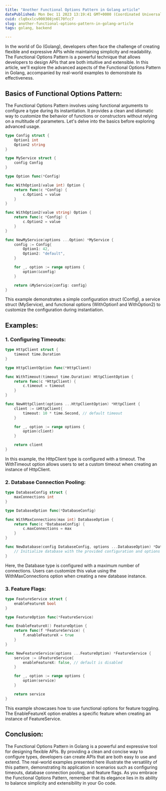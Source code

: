 ```yaml
---
title: "Another Functional Options Pattern in Golang article"
datePublished: Mon Dec 11 2023 13:19:41 GMT+0000 (Coordinated Universal Time)
cuid: clq0xxlcv000308jn6l70fcc7
slug: another-functional-options-pattern-in-golang-article
tags: golang, backend

---
```


In the world of Go (Golang), developers often face the challenge of creating flexible and expressive APIs while maintaining simplicity and readability. The Functional Options Pattern is a powerful technique that allows developers to design APIs that are both intuitive and extensible. In this article, we'll explore the advanced aspects of the Functional Options Pattern in Golang, accompanied by real-world examples to demonstrate its effectiveness.

## Basics of Functional Options Pattern:

The Functional Options Pattern involves using functional arguments to configure a type during its instantiation. It provides a clean and idiomatic way to customize the behavior of functions or constructors without relying on a multitude of parameters. Let's delve into the basics before exploring advanced usage.

```go
type Config struct {
    Option1 int
    Option2 string
}

type MyService struct {
    config Config
}

type Option func(*Config)

func WithOption1(value int) Option {
    return func(c *Config) {
        c.Option1 = value
    }
}

func WithOption2(value string) Option {
    return func(c *Config) {
        c.Option2 = value
    }
}

func NewMyService(options ...Option) *MyService {
    config := Config{
        Option1: 42,
        Option2: "default",
    }

    for _, option := range options {
        option(&config)
    }

    return &MyService{config: config}
}
```
This example demonstrates a simple configuration struct (Config), a service struct (MyService), and functional options (WithOption1 and WithOption2) to customize the configuration during instantiation.
## Examples:

### 1. Configuring Timeouts:
```go
type HttpClient struct {
    timeout time.Duration
}

type HttpClientOption func(*HttpClient)

func WithTimeout(timeout time.Duration) HttpClientOption {
    return func(c *HttpClient) {
        c.timeout = timeout
    }
}

func NewHttpClient(options ...HttpClientOption) *HttpClient {
    client := &HttpClient{
        timeout: 10 * time.Second, // default timeout
    }

    for _, option := range options {
        option(client)
    }

    return client
}
```
In this example, the HttpClient type is configured with a timeout. The WithTimeout option allows users to set a custom timeout when creating an instance of HttpClient.

### 2. Database Connection Pooling:
```go
type DatabaseConfig struct {
    maxConnections int
}

type DatabaseOption func(*DatabaseConfig)

func WithMaxConnections(max int) DatabaseOption {
    return func(c *DatabaseConfig) {
        c.maxConnections = max
    }
}

func NewDatabase(config DatabaseConfig, options ...DatabaseOption) *Database {
    // Initialize database with the provided configuration and options
}
```
Here, the Database type is configured with a maximum number of connections. Users can customize this value using the WithMaxConnections option when creating a new database instance.

### 3. Feature Flags:
```go
type FeatureService struct {
    enableFeatureX bool
}

type FeatureOption func(*FeatureService)

func EnableFeatureX() FeatureOption {
    return func(f *FeatureService) {
        f.enableFeatureX = true
    }
}

func NewFeatureService(options ...FeatureOption) *FeatureService {
    service := &FeatureService{
        enableFeatureX: false, // default is disabled
    }

    for _, option := range options {
        option(service)
    }

    return service
}
```
This example showcases how to use functional options for feature toggling. The EnableFeatureX option enables a specific feature when creating an instance of FeatureService.

## Conclusion:

The Functional Options Pattern in Golang is a powerful and expressive tool for designing flexible APIs. By providing a clean and concise way to configure types, developers can create APIs that are both easy to use and extend. The real-world examples presented here illustrate the versatility of this pattern, demonstrating its application in scenarios such as configuring timeouts, database connection pooling, and feature flags. As you embrace the Functional Options Pattern, remember that its elegance lies in its ability to balance simplicity and extensibility in your Go code.